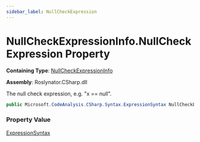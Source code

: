 ```yaml
---
sidebar_label: NullCheckExpression
---
```


# NullCheckExpressionInfo\.NullCheckExpression Property

**Containing Type**: [NullCheckExpressionInfo](../index.md)

**Assembly**: Roslynator\.CSharp\.dll

  
The null check expression, e\.g\. "x == null"\.

```csharp
public Microsoft.CodeAnalysis.CSharp.Syntax.ExpressionSyntax NullCheckExpression { get; }
```

### Property Value

[ExpressionSyntax](https://docs.microsoft.com/en-us/dotnet/api/microsoft.codeanalysis.csharp.syntax.expressionsyntax)

